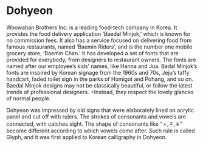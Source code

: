 # Dohyeon
Woowahan Brothers Inc. is a leading food-tech company in Korea. It provides the food delivery application ‘Baedal Minjok,’ which is known for no commission fees. It also has a service focused on delivering food from famous restaurants, named ‘Baemin Riders’, and is the number one mobile grocery store, ‘Baemin Chan.’ It has developed a set of fonts that are provided for everybody, from designers to restaurant owners. The fonts are named after our employee’s kids’ names, like Hanna and Jua. Badal Minjok’s fonts are inspired by Korean signage from the 1960s and 70s, Jeju’s taffy handcart, faded toilet sign in the parks of Homigot and Pohang, and so on. Baedal Minjok designs may not be classically beautiful, or follow the latest trends of professional designers. +Instead, they respect the lovely glances of normal people. 

Dohyeon was impressed by old signs that were elaborately lined on acrylic panel and cut off with rulers. The strokes of consonants and vowels are connected, with catches sight. The shape of consonants like “ㅅ,ㅈ,ㅎ” become different according to which vowels come after. Such rule is called Glyph, and it was first applied to Korean calligraphy in Dohyeon.
